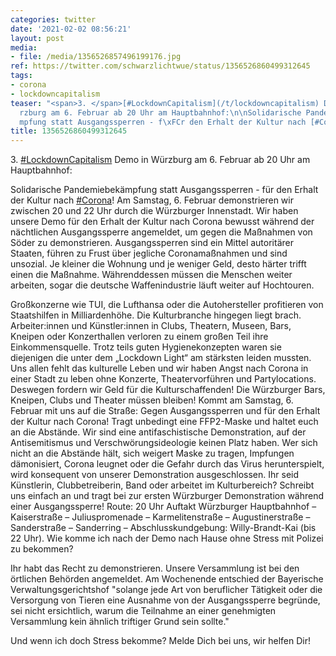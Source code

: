 ```yaml
---
categories: twitter
date: '2021-02-02 08:56:21'
layout: post
media:
- file: /media/1356526857496199176.jpg
ref: https://twitter.com/schwarzlichtwue/status/1356526860499312645
tags:
- corona
- lockdowncapitalism
teaser: "<span>3. </span>[#LockdownCapitalism](/t/lockdowncapitalism) Demo in W\xFC\
  rzburg am 6. Februar ab 20 Uhr am Hauptbahnhof:\n\nSolidarische Pandemiebek\xE4\
  mpfung statt Ausgangssperren - f\xFCr den Erhalt der Kultur nach [#Corona](/t/corona)! "
title: 1356526860499312645
---
```

<span>3. </span>[#LockdownCapitalism](/t/lockdowncapitalism) Demo in Würzburg am 6. Februar ab 20 Uhr am Hauptbahnhof:

Solidarische Pandemiebekämpfung statt Ausgangssperren - für den Erhalt der Kultur nach [#Corona](/t/corona)! 
Am Samstag, 6. Februar demonstrieren wir zwischen 20 und 22 Uhr durch die Würzburger Innenstadt. Wir haben unsere Demo für den Erhalt der Kultur nach Corona bewusst während der nächtlichen Ausgangssperre angemeldet, um gegen die Maßnahmen von Söder zu demonstrieren.
Ausgangssperren sind ein Mittel autoritärer Staaten, führen zu Frust über jegliche Coronamaßnahmen und sind unsozial. Je kleiner die Wohnung und je weniger Geld, desto härter trifft einen die Maßnahme.
Währenddessen müssen die Menschen weiter arbeiten, sogar die deutsche Waffenindustrie läuft weiter auf Hochtouren.



Großkonzerne wie TUI, die Lufthansa oder die Autohersteller profitieren von Staatshilfen in Milliardenhöhe.
Die Kulturbranche hingegen liegt brach. Arbeiter:innen und Künstler:innen in Clubs, Theatern, Museen, Bars, Kneipen oder Konzerthallen verloren zu einem großen Teil ihre Einkommensquelle.
Trotz teils guten Hygienekonzepten waren sie diejenigen die unter dem „Lockdown Light“ am stärksten leiden mussten.
Uns allen fehlt das kulturelle Leben und wir haben Angst nach Corona in einer Stadt zu leben ohne Konzerte, Theatervorführen und Partylocations. Deswegen fordern wir Geld für die Kulturschaffenden! Die Würzburger Bars, Kneipen, Clubs und Theater müssen bleiben!
Kommt am Samstag, 6. Februar mit uns auf die Straße: Gegen Ausgangssperren und für den Erhalt der Kultur nach Corona!
Tragt unbedingt eine FFP2-Maske und haltet euch an die Abstände. Wir sind eine antifaschistische Demonstration, auf der Antisemitismus und Verschwörungsideologie keinen Platz haben.
Wer sich nicht an die Abstände hält, sich weigert Maske zu tragen, Impfungen dämonisiert, Corona leugnet oder die Gefahr durch das Virus herunterspielt, wird konsequent von unserer Demonstration ausgeschlossen.
Ihr seid Künstlerin, Clubbetreiberin, Band oder arbeitet im Kulturbereich? Schreibt uns einfach an und tragt bei zur ersten Würzburger Demonstration während einer Ausgangssperre!
Route: 20 Uhr Auftakt Würzburger Hauptbahnhof – Kaiserstraße – Juliuspromenade – Karmelitenstraße – Augustinerstraße – Sanderstraße – Sanderring – Abschlusskundgebung: Willy-Brandt-Kai (bis 22 Uhr).
Wie komme ich nach der Demo nach Hause ohne Stress mit Polizei zu bekommen?



Ihr habt das Recht zu demonstrieren. Unsere Versammlung ist bei den örtlichen Behörden angemeldet. Am Wochenende entschied der Bayerische Verwaltungsgerichtshof "solange jede Art von beruflicher
Tätigkeit oder die Versorgung von Tieren eine Ausnahme von der Ausgangssperre begründe, sei nicht ersichtlich, warum die Teilnahme an einer genehmigten Versammlung kein ähnlich triftiger Grund sein sollte."



Und wenn ich doch Stress bekomme? Melde Dich bei uns, wir helfen Dir!